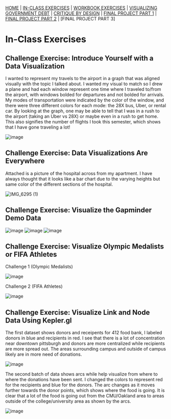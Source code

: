 [HOME](https://aneshas01.github.io/Anesha-Santhanam-Portfolio/) | [IN-CLASS EXERCISES](In-Class-Exercises) | [WORKBOOK EXERCISES](Workbook-Exercises) | [VISUALIZING GOVERNMENT DEBT](Visualizing-Government-Debt) | [CRITIQUE BY DESIGN](Critique-By-Design) | [FINAL PROJECT PART 1](Final-Project-Part1) | [FINAL PROJECT PART 2](Final-Project-Part2) | [FINAL PROJECT PART 3] 

# In-Class Exercises

## Challenge Exercise: Introduce Yourself with a Data Visualization
I wanted to represent my travels to the airport in a graph that was aligned visually with the topic I talked about. I wanted my visual to match so I drew a plane and had each window represent one time where I traveled to/from the airport, with windows bolded for departures and not bolded for arrivals. My modes of transportation were indicated by the color of the window, and there were three different colors for each mode: the 28X bus, Uber, or rental car. By looking at the graph, one may be able to tell that I was in a rush to the airport (taking an Uber vs 28X) or maybe even in a rush to get home. This also signifies the number of flights I took this semester, which shows that I have gone traveling a lot! 

![image](https://github.com/user-attachments/assets/6f634a7c-88e9-4685-bdcb-04f5b9c165cc)

## Challenge Exercise: Data Visualizations Are Everywhere
Attached is a picture of the hospital across from my apartment. I have always thought that it looks like a bar chart due to the varying heights but same color of the different sections of the hospital. 

![IMG_6295 (1)](https://github.com/user-attachments/assets/e96cc101-d52d-4b79-b352-ac1c23f5ca37)

## Challenge Exercise: Visualize the Gapminder Demo Data
![image](https://github.com/user-attachments/assets/73e62def-2ba0-4987-bfb9-a25280314b9c)
![image](https://github.com/user-attachments/assets/c8b52787-d2af-41de-a6b7-33c7fa897521)
![image](https://github.com/user-attachments/assets/63b5e31b-33df-4e41-8241-afc4f77a02b9)

## Challenge Exercise: Visualize Olympic Medalists or FIFA Athletes
Challenge 1 (Olympic Medalists)

![image](https://github.com/user-attachments/assets/ec8b2563-34dc-4a84-bffd-e74b605b1299)

Challenge 2 (FIFA Athletes)

![image](https://github.com/user-attachments/assets/f610abb2-b25e-4c5b-b241-bc677c3d83f4)

## Challenge Exercise: Visualize Link and Node Data Using Kepler.gl
The first dataset shows donors and receipents for 412 food bank, I labeled donors in blue and recipients in red. I see that there is a lot of concentration near downtown pittsburgh and donors are more centralized while recipients are more spread out. The areas surrounding campus and outside of campus likely are in more need of donations. 

![image](https://github.com/user-attachments/assets/5272f0c9-1a71-4a81-9e04-6c3c2d69e53a)

The second batch of data shows arcs while help visualize from where to where the donations have been sent. I changed the colors to represent red for the recipients and blue for the donors. The arc changes as it moves further towards the donor points, which shows where the food is going. It is clear that a lot of the food is going out from the CMU/Oakland area to areas outside of the college/university area as shown by the arcs. 

![image](https://github.com/user-attachments/assets/fe322ce6-ddfd-417e-846a-79ab9fbfc400)







